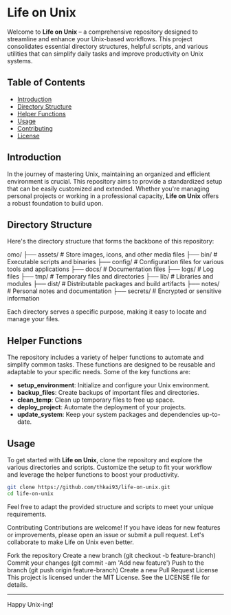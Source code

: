 # Life on Unix

Welcome to **Life on Unix** – a comprehensive repository designed to streamline and enhance your Unix-based workflows. This project consolidates essential directory structures, helpful scripts, and various utilities that can simplify daily tasks and improve productivity on Unix systems.

## Table of Contents

- [Introduction](#introduction)
- [Directory Structure](#directory-structure)
- [Helper Functions](#helper-functions)
- [Usage](#usage)
- [Contributing](#contributing)
- [License](#license)

## Introduction

In the journey of mastering Unix, maintaining an organized and efficient environment is crucial. This repository aims to provide a standardized setup that can be easily customized and extended. Whether you're managing personal projects or working in a professional capacity, **Life on Unix** offers a robust foundation to build upon.

## Directory Structure

Here's the directory structure that forms the backbone of this repository:

omo/
├── assets/    # Store images, icons, and other media files
├── bin/       # Executable scripts and binaries
├── config/    # Configuration files for various tools and applications
├── docs/      # Documentation files
├── logs/      # Log files
├── tmp/       # Temporary files and directories
├── lib/       # Libraries and modules
├── dist/      # Distributable packages and build artifacts
├── notes/     # Personal notes and documentation
├── secrets/   # Encrypted or sensitive information


Each directory serves a specific purpose, making it easy to locate and manage your files.

## Helper Functions

The repository includes a variety of helper functions to automate and simplify common tasks. These functions are designed to be reusable and adaptable to your specific needs. Some of the key functions are:

- **setup_environment**: Initialize and configure your Unix environment.
- **backup_files**: Create backups of important files and directories.
- **clean_temp**: Clean up temporary files to free up space.
- **deploy_project**: Automate the deployment of your projects.
- **update_system**: Keep your system packages and dependencies up-to-date.

## Usage

To get started with **Life on Unix**, clone the repository and explore the various directories and scripts. Customize the setup to fit your workflow and leverage the helper functions to boost your productivity.

```bash
git clone https://github.com/thkai93/life-on-unix.git
cd life-on-unix
```

Feel free to adapt the provided structure and scripts to meet your unique requirements.

Contributing
Contributions are welcome! If you have ideas for new features or improvements, please open an issue or submit a pull request. Let's collaborate to make Life on Unix even better.

Fork the repository
Create a new branch (git checkout -b feature-branch)
Commit your changes (git commit -am 'Add new feature')
Push to the branch (git push origin feature-branch)
Create a new Pull Request
License
This project is licensed under the MIT License. See the LICENSE file for details.

--- 

Happy Unix-ing!
